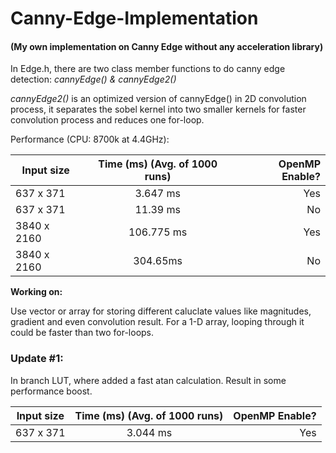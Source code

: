 # Canny-Edge-Implementation
#### (My own implementation on Canny Edge without any acceleration library)

In Edge.h, there are two class member functions to do canny edge detection: *cannyEdge() & cannyEdge2()*

*cannyEdge2()* is an optimized version of cannyEdge() in 2D convolution process, it separates the sobel kernel into two smaller kernels for faster convolution process and reduces one for-loop.

Performance (CPU: 8700k at 4.4GHz): 

| Input size    |  Time (ms) (Avg. of 1000 runs)    | OpenMP Enable?  |
| ------------- |:-------------:| -----:|
| 637 x 371     |  3.647 ms     | Yes |
| 637 x 371     |  11.39 ms     |   No |
| 3840 x 2160   |  106.775 ms     |   Yes |
| 3840 x 2160   | 304.65ms      |    No |

**Working on:**

Use vector or array for storing different caluclate values like magnitudes, gradient and even convolution result. For a 1-D array, looping through it could be faster than two for-loops.



### Update #1:

In branch LUT, where added a fast atan calculation. Result in some performance boost.

| Input size    |  Time (ms) (Avg. of 1000 runs)   | OpenMP Enable?  |
| ------------- |:-------------:| -----:|
| 637 x 371     |  3.044 ms     | Yes |
